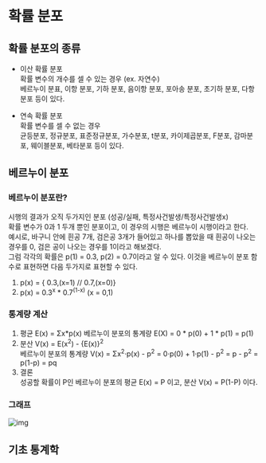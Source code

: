 # 확률 분포

## 확률 분포의 종류
- 이산 확률 분포   
  확률 변수의 개수를 셀 수 있는 경우 (ex. 자연수)   
  베르누이 분표, 이항 분포, 기하 분포, 음이항 분포, 포아송 분포, 초기하 분포, 다항 분포 등이 있다. 
    
- 연속 확률 분포   
  확률 변수를 셀 수 없는 경우   
  균등분포, 정규분포, 표준정규분포, 가수분포, t분포, 카이제곱분포, F분포, 감마분포, 웨이블분포, 베타분포 등이 있다.


## 베르누이 분포
### 베르누이 분포란?
시행의 결과가 오직 두가지인 분포 (성공/실패, 특정사건발생/특정사건발생x)   
확률 변수가 0과 1 두개 뿐인 분포이고, 이 경우의 시행은 베르누이 시행이라고 한다.   
예시로, 바구니 안에 흰공 7개, 검은공 3개가 들어있고 하나를 뽑았을 때 흰공이 나오는 경우를 0, 검은 공이 나오는 경우를 1이라고 해보겠다.   
그럼 각각의 확률은 p(1) = 0.3, p(2) = 0.7이라고 알 수 있다. 이것을 베르누이 분포 함수로 표현하면 다음 두가지로 표현할 수 있다.   
1) p(x) = { 0.3,(x=1) // 0.7,(x=0)}   
2) p(x) = 0.3<sup>x</sup> * 0.7<sup>(1-x)</sup>  (x = 0,1)   

### 통계량 계산 
1) 평균 E(x) = Σx*p(x)
베르누이 분포의 통계량 E(X) = 0 * p(0) + 1 * p(1) = p(1)
2) 분산 V(x) = E(x<sup>2</sup>) - {E(x)}<sup>2</sup>   
베르누이 분포의 통계량 V(x) = Σx<sup>2</sup>·p(x) - p<sup>2</sup> = 0·p(0) + 1·p(1) - p<sup>2</sup> = p - p<sup>2</sup> = p(1-p) = pq
3) 결론   
성공할 확률이 P인 베르누이 분포의 평균 E(x) = P 이고, 분산 V(x) = P(1-P) 이다.   
### 그래프
![img](https://e7.pngegg.com/pngimages/444/211/png-clipart-bernoulli-distribution-probability-distribution-statistics-cumulative-distribution-function-kurtosis.png)  


## 기초 통계학